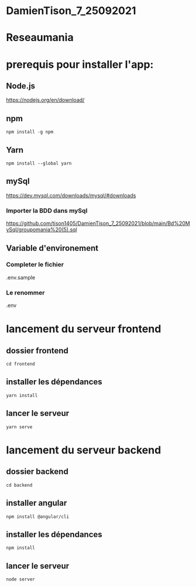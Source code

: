 # DamienTison_7_25092021
# Reseaumania
# prerequis pour installer l'app:
 ## Node.js
 
 https://nodejs.org/en/download/
 
 ## npm
 ```
 npm install -g npm
 ```
 ## Yarn
 ```
 npm install --global yarn
 ```
 ## mySql
 
 https://dev.mysql.com/downloads/mysql/#downloads
 
 ### Importer la BDD dans mySql
 
 https://github.com/tison1405/DamienTison_7_25092021/blob/main/Bd%20MySql/groupomania%20(5).sql
 
 ## Variable d'environement
 ### Completer le fichier 
 .env.sample
 ### Le renommer 
 .env
 
 # lancement du serveur frontend
 ## dossier frontend
 ```
 cd frontend
 ```
 
 ## installer les dépendances
 ```
 yarn install
 ````
 ## lancer le serveur
 ```
 yarn serve
 ```
 # lancement du serveur backend
 ## dossier backend
 ```
 cd backend
 ```
 ## installer angular
 ```
 npm install @angular/cli
 ```
 ## installer les dépendances
 ```
 npm install
 ```
 ## lancer le serveur
 ```
 node server
 ```
 
 
 
 
 
 
 

